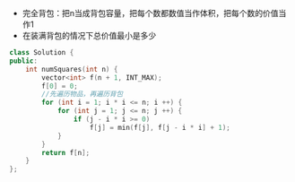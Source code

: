 * 完全背包：把n当成背包容量，把每个数都数值当作体积，把每个数的价值当作1
* 在装满背包的情况下总价值最小是多少


```C++
class Solution {
public:
    int numSquares(int n) {
        vector<int> f(n + 1, INT_MAX);
        f[0] = 0;
        //先遍历物品，再遍历背包
        for (int i = 1; i * i <= n; i ++) {
            for (int j = 1; j <= n; j ++) {
                if (j - i * i >= 0)
                    f[j] = min(f[j], f[j - i * i] + 1);
            }
        }
        return f[n];
    }
};
```